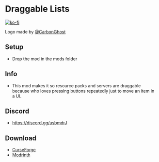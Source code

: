 # Draggable Lists

[![ko-fi](https://ko-fi.com/img/githubbutton_sm.svg)](https://ko-fi.com/W7W1607S8)

Logo made by [@CarbonGhost](https://github.com/CarbonGhost)

## Setup

- Drop the mod in the mods folder

## Info

- This mod makes it so resource packs and servers are draggable because who loves pressing buttons repeatedly just to move an item in a UI.

## Discord

- https://discord.gg/usbmdrJ

## Download

- [CurseForge](https://www.curseforge.com/minecraft/mc-mods/draggable-lists)
- [Modrinth](https://modrinth.com/mod/draggable-lists)
